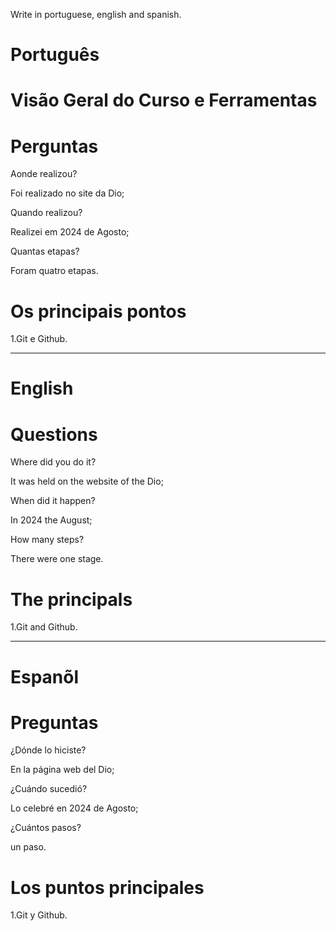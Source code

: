 Write in portuguese, english and spanish.

#  Português

# Visão Geral do Curso e Ferramentas


# Perguntas

Aonde realizou?

Foi realizado no site da Dio;

Quando realizou?

Realizei em 2024 de Agosto;

Quantas etapas?

Foram quatro etapas.

# Os principais pontos

1.Git e Github.


--------------------------------------------------------------------------------------------------------------------------------

# English

#  


# Questions

Where did you do it?

It was held on the website of the Dio; 

When did it happen?

In 2024 the August;

How many steps?

There were one stage.

# The principals

1.Git and Github.


--------------------------------------------------------------------------------------------------------------------------------

# Espanõl

#  

# Preguntas

¿Dónde lo hiciste?

En la página web del Dio;

¿Cuándo sucedió?

Lo celebré en 2024 de Agosto;

¿Cuántos pasos?

un paso.

# Los puntos principales

1.Git y Github.



